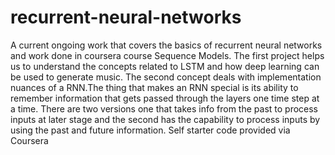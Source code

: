 # recurrent-neural-networks
A current ongoing work that covers the basics of recurrent neural networks and work done in coursera course Sequence Models.
The first project helps us  to understand the concepts related to LSTM and how deep learning can be used to generate music.
The second concept deals with implementation nuances of a RNN.The thing that makes an RNN special is its ability to remember information that gets passed through the layers one time step at a time.
There are two versions one that takes info from the past to process inputs at later stage and the second has the capability to process inputs by using the past and future information.
Self starter code provided via Coursera
